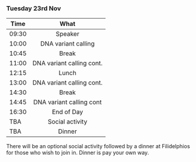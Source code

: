 ### Tuesday 23rd Nov

Time | What
---|:---:
09:30 |Speaker
10:00 | DNA variant calling
10:45 | Break
11:00 |DNA variant calling cont.
12:15 | Lunch
13:00 | DNA variant calling cont.
14:30 | Break
14:45 | DNA variant calling cont
16:30 | End of Day
TBA | Social activity
TBA | Dinner

There will be an optional social activity followed by a dinner at Filidelphios for those who wish to join in. Dinner is pay your own way.
